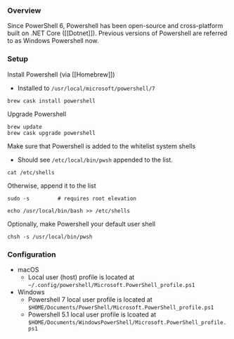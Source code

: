 ### Overview

Since PowerShell 6, Powershell has been open-source and cross-platform built on .NET Core ([[Dotnet]]).
Previous versions of Powershell are referred to as Windows Powershell now.

### Setup

Install Powershell (via [[Homebrew]])
- Installed to `/usr/local/microsoft/powershell/7`
```
brew cask install powershell
```

Upgrade Powershell
```
brew update
brew cask upgrade powershell
```

Make sure that Powershell is added to the whitelist system shells
- Should see `/etc/local/bin/pwsh` appended to the list.
```
cat /etc/shells
```
Otherwise, append it to the list
```
sudo -s			# requires root elevation

echo /usr/local/bin/bash >> /etc/shells
```

Optionally, make Powershell your default user shell
```
chsh -s /usr/local/bin/pwsh
```

### Configuration
- macOS
	- Local user (host) profile is located at `~/.config/powershell/Microsoft.PowerShell_profile.ps1`
- Windows
	- Powershell 7 local user profile is located at `$HOME/Documents/PowerShell/Microsoft.PowerShell_profile.ps1`
	- Powershell 5.1 local user profile is lcoated at `$HOME/Documents/WindowsPowerShell/Microsoft.PowerShell_profile.ps1`



